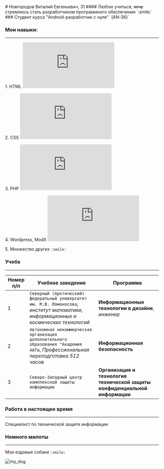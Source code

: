 <head>
<meta name="robots" content="noindex">
</head>
# &#x41D;&#x43E;&#x432;&#x433;&#x43E;&#x440;&#x43E;&#x434;&#x43E;&#x432; &#x412;&#x438;&#x442;&#x430;&#x43B;&#x438;&#x439; &#x415;&#x432;&#x433;&#x435;&#x43D;&#x44C;&#x435;&#x432;&#x438;&#x447;, 31
#### Люблю учиться, <strike>хочу</strike> стремлюсь стать разработчиком программного обеспечения `:smile:`
### Студент курса "Android-разработчик с нуля" `(AN-36)`

### Мои навыки:
----

1\. HTML ![progress](http://www.yarntomato.com/percentbarmaker/button.php?barPosition=65&leftFill=%501FF000 "progress HTML")

2\. CSS ![progress](http://www.yarntomato.com/percentbarmaker/button.php?barPosition=75&leftFill=%70EDE84C "progress CSS")

3\. PHP ![progress](http://www.yarntomato.com/percentbarmaker/button.php?barPosition=31&leftFill=%F7904F "progress PHP")

4\. Wordpress, ModX ![progress](http://www.yarntomato.com/percentbarmaker/button.php?barPosition=43&leftFill=%4FABF7 "progress Wordpress, ModX")

5\. Множество других `:smile:`

### Учеба 
----
Номер п/п | Учебное заведение | Программа
--- | --- | ---
1 | `Северный (Арктический) федеральный университет им. М.В. Ломоносова`, *институт математики, информационных и космических технологий* | **Информационные технологии в дизайне**, *_инженер_*
2 | `Автономная некоммерческая организация дополнительного образования "Академия АйТи`, *Профессиональная переподготовка 512 часов* | **Информационная безопасность**
3 | `Северо-Западный центр комплексной защиты информации` | **Организация и технология технической защиты конфиденциальной информации**

### Работа в настоящее время
----
&#x421;&#x43F;&#x435;&#x446;&#x438;&#x430;&#x43B;&#x438;&#x441;&#x442; &#x43F;&#x43E; &#x442;&#x435;&#x445;&#x43D;&#x438;&#x447;&#x435;&#x441;&#x43A;&#x43E;&#x439; &#x437;&#x430;&#x449;&#x438;&#x442;&#x435; &#x438;&#x43D;&#x444;&#x43E;&#x440;&#x43C;&#x430;&#x446;&#x438;&#x438;

### Немного милоты
---
Мои ездовые собаки `:smile:`

![my_dog](https://user-images.githubusercontent.com/111383991/191590389-2ed2de32-f15a-4ed8-82ee-fc8d8b28c6ed.png)
